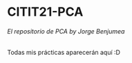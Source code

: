 # CITIT21-PCA
###### El repositorio de PCA by Jorge Benjumea

Todas mis prácticas aparecerán aquí :D